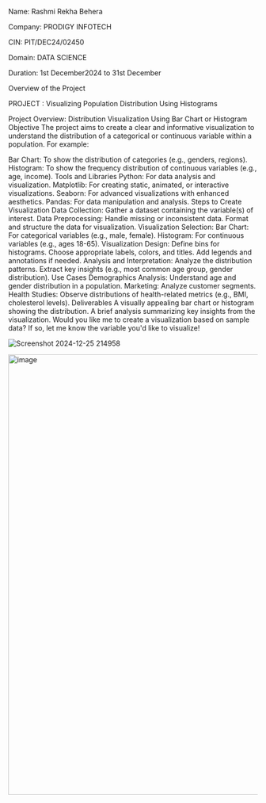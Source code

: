 Name: Rashmi Rekha Behera

Company: PRODIGY INFOTECH

CIN: PIT/DEC24/02450

Domain: DATA SCIENCE

Duration: 1st December2024 to  31st December


Overview of the Project

PROJECT : Visualizing Population Distribution Using Histograms

Project Overview: Distribution Visualization Using Bar Chart or Histogram
Objective
The project aims to create a clear and informative visualization to understand the distribution of a categorical or continuous variable within a population. For example:

Bar Chart: To show the distribution of categories (e.g., genders, regions).
Histogram: To show the frequency distribution of continuous variables (e.g., age, income).
Tools and Libraries
Python: For data analysis and visualization.
Matplotlib: For creating static, animated, or interactive visualizations.
Seaborn: For advanced visualizations with enhanced aesthetics.
Pandas: For data manipulation and analysis.
Steps to Create Visualization
Data Collection: Gather a dataset containing the variable(s) of interest.
Data Preprocessing:
Handle missing or inconsistent data.
Format and structure the data for visualization.
Visualization Selection:
Bar Chart: For categorical variables (e.g., male, female).
Histogram: For continuous variables (e.g., ages 18-65).
Visualization Design:
Define bins for histograms.
Choose appropriate labels, colors, and titles.
Add legends and annotations if needed.
Analysis and Interpretation:
Analyze the distribution patterns.
Extract key insights (e.g., most common age group, gender distribution).
Use Cases
Demographics Analysis: Understand age and gender distribution in a population.
Marketing: Analyze customer segments.
Health Studies: Observe distributions of health-related metrics (e.g., BMI, cholesterol levels).
Deliverables
A visually appealing bar chart or histogram showing the distribution.
A brief analysis summarizing key insights from the visualization.
Would you like me to create a visualization based on sample data? If so, let me know the variable you'd like to visualize!


![Screenshot 2024-12-25 214958](https://github.com/user-attachments/assets/e9d61bc9-5b78-4daf-81b9-888ca57fe6fc)

<img width="889" alt="image" src="https://github.com/user-attachments/assets/1bda4a17-9b78-4226-892c-55d5f29bf891" />






